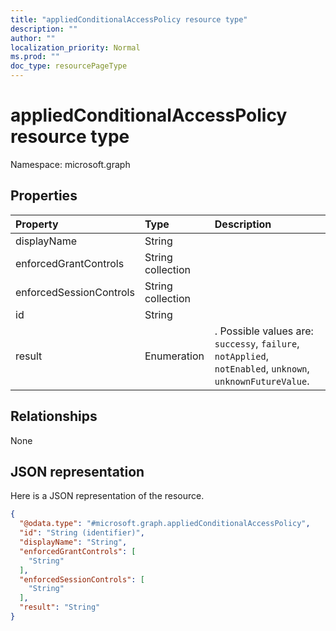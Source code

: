 ```yaml
---
title: "appliedConditionalAccessPolicy resource type"
description: ""
author: ""
localization_priority: Normal
ms.prod: ""
doc_type: resourcePageType
---
```


# appliedConditionalAccessPolicy resource type


Namespace: microsoft.graph



## Properties
|Property|Type|Description|
|:---|:---|:---|
|displayName|String||
|enforcedGrantControls|String collection||
|enforcedSessionControls|String collection||
|id|String||
|result|Enumeration|. Possible values are: `successy`, `failure`, `notApplied`, `notEnabled`, `unknown`, `unknownFutureValue`.|

## Relationships
None

## JSON representation
Here is a JSON representation of the resource.
<!-- {
  "blockType": "resource",
  "@odata.type": "microsoft.graph.appliedConditionalAccessPolicy"
}
-->
``` json
{
  "@odata.type": "#microsoft.graph.appliedConditionalAccessPolicy",
  "id": "String (identifier)",
  "displayName": "String",
  "enforcedGrantControls": [
    "String"
  ],
  "enforcedSessionControls": [
    "String"
  ],
  "result": "String"
}
```

